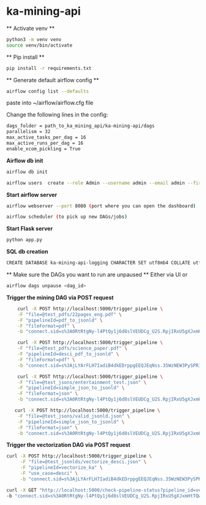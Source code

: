 # ka-mining-api

** Activate venv **

```sh
python3 -m venv venv
source venv/bin/activate
```

** Pip install **

```sh
pip install -r requirements.txt
```

** Generate default airflow config **

```sh
airflow config list --defaults
```

paste into ~/airflow/airflow.cfg file

Change the following lines in the config:

```sh
dags_folder = path_to_ka_mining_api/ka-mining-api/dags
parallelism = 32
max_active_tasks_per_dag = 16
max_active_runs_per_dag = 16
enable_xcom_pickling = True
```

**Airflow db init**

```sh
airflow db init

airflow users  create --role Admin --username admin --email admin --firstname admin --lastname admin --password admin
```

**Start airflow server**

```sh
airflow webserver --port 8080 (port where you can open the dashboard)
```

```sh
airflow scheduler (to pick up new DAGs/jobs)
```

**Start Flask server**

```sh
python app.py
```

**SQL db creation**

```sh
CREATE DATABASE ka-mining-api-logging CHARACTER SET utf8mb4 COLLATE utf8mb4_unicode_ci
```

** Make sure the DAGs you want to run are unpaused **
Either via UI or

```sh
airflow dags unpause <dag_id>
```

**Trigger the mining DAG via POST request**

<!-- ```sh
    curl -X POST http://localhost:5000/trigger_mining_chatdkg \
     -F "file=@test_jsons/construction_test.json" \
     -F "selectedLLM=gpt-4o-mini" \
     -F "fileFormat=json" \
     -F "keepOntology=false" \
     -F "category=Construction"
```

```sh
    curl -X POST http://localhost:5000/trigger_mining_chatdkg \
     -F "file=@test_jsons/FOAF_test.json" \
     -F "selectedLLM=gpt-4o-mini" \
     -F "fileFormat=json" \
     -F "keepOntology=false" \
     -F "category=Social Media"
``` -->

```sh
    curl -X POST http://localhost:5000/trigger_pipeline \
    -F "file=@test_pdfs/22pages_eng.pdf" \
    -F "pipelineId=pdf_to_jsonld" \
    -F "fileFormat=pdf" \
    -b "connect.sid=s%3A0RtRtgNy-l4PtQy1j6d8slVEUDCg_U2S.RpjIRxU5gXJxmHtTQwJ1EwaTGIvi5eaT3KFsYtOrDOU; Path=/; HttpOnly;"
```

```sh
    curl -X POST http://localhost:5000/trigger_pipeline \
    -F "file=@test_pdfs/science_paper.pdf" \
    -F "pipelineId=desci_pdf_to_jsonld" \
    -F "fileFormat=pdf" \
    -b "connect.sid=s%3AjLYArFLH7IadiB4dkEDrppgEEQJEqNss.35WzNEW3PySPRIxrDpL5tsRZ%2F%2B%2FNo%2BnZgRPDoRz0y7g; Path=/; HttpOnly;"
```

```sh
    curl -X POST http://localhost:5000/trigger_pipeline \
    -F "file=@test_jsons/entertainment_test.json" \
    -F "pipelineId=simple_json_to_jsonld" \
    -F "fileFormat=json" \
    -b "connect.sid=s%3A0RtRtgNy-l4PtQy1j6d8slVEUDCg_U2S.RpjIRxU5gXJxmHtTQwJ1EwaTGIvi5eaT3KFsYtOrDOU; Path=/; HttpOnly;"
```

```sh
   curl -X POST http://localhost:5000/trigger_pipeline \
    -F "file=@test_jsons/valid_jsonld.json" \
    -F "pipelineId=simple_json_to_jsonld" \
    -F "fileFormat=json" \
    -b "connect.sid=s%3A0RtRtgNy-l4PtQy1j6d8slVEUDCg_U2S.RpjIRxU5gXJxmHtTQwJ1EwaTGIvi5eaT3KFsYtOrDOU; Path=/; HttpOnly;"
```

**Trigger the vectorization DAG via POST request**

```sh
curl -X POST http://localhost:5000/trigger_pipeline \
     -F "file=@test_jsonlds/vectorize_desci.json" \
     -F "pipelineId=vectorize_ka" \
     -F "use_case=desci" \
     -b "connect.sid=s%3AjLYArFLH7IadiB4dkEDrppgEEQJEqNss.35WzNEW3PySPRIxrDpL5tsRZ%2F%2B%2FNo%2BnZgRPDoRz0y7g; Path=/; HttpOnly;"
```

```sh
curl -X GET "http://localhost:5000/check-pipeline-status?pipeline_id=vectorize_ka&run_id=manual__2024-08-16T10:58:29.520303" \
-b "connect.sid=s%3A0RtRtgNy-l4PtQy1j6d8slVEUDCg_U2S.RpjIRxU5gXJxmHtTQwJ1EwaTGIvi5eaT3KFsYtOrDOU; Path=/; HttpOnly;"
```
